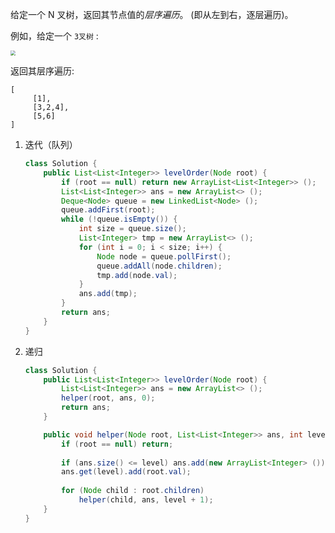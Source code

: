 给定一个 N 叉树，返回其节点值的*层序遍历*。 (即从左到右，逐层遍历)。

例如，给定一个 `3叉树` :

<img src="https://assets.leetcode-cn.com/aliyun-lc-upload/uploads/2018/10/12/narytreeexample.png" style="zoom:50%;" />

返回其层序遍历:

```
[
     [1],
     [3,2,4],
     [5,6]
]
```

1. 迭代（队列）

   ```java
   class Solution {
       public List<List<Integer>> levelOrder(Node root) {
           if (root == null) return new ArrayList<List<Integer>> ();
           List<List<Integer>> ans = new ArrayList<> ();
           Deque<Node> queue = new LinkedList<Node> ();
           queue.addFirst(root);
           while (!queue.isEmpty()) {
               int size = queue.size();
               List<Integer> tmp = new ArrayList<> ();
               for (int i = 0; i < size; i++) {
                   Node node = queue.pollFirst();
                   queue.addAll(node.children);
                   tmp.add(node.val);
               }
               ans.add(tmp);
           }
           return ans;
       }
   }
   ```

2. 递归

   ```java
   class Solution {
       public List<List<Integer>> levelOrder(Node root) {
           List<List<Integer>> ans = new ArrayList<> ();
           helper(root, ans, 0);
           return ans;
       }
   
       public void helper(Node root, List<List<Integer>> ans, int level) {
           if (root == null) return;
           
           if (ans.size() <= level) ans.add(new ArrayList<Integer> ());
           ans.get(level).add(root.val);
           
           for (Node child : root.children)
               helper(child, ans, level + 1);
       }
   }
   ```

   

